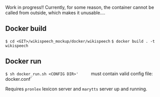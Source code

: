 Work in progress!! Currently, for some reason, the container cannot be called from outside, which makes it unusable....

## Docker build

`$ cd <GIT>/wikispeech_mockup/docker/wikispeech`
`$ docker build . -t wikispeech`

## Docker run

`$ sh docker_run.sh <CONFIG DIR>'    
`<CONFIG DIR> must contain valid config file: docker.conf`

Requires `pronlex` lexicon server and `marytts` server up and running.

